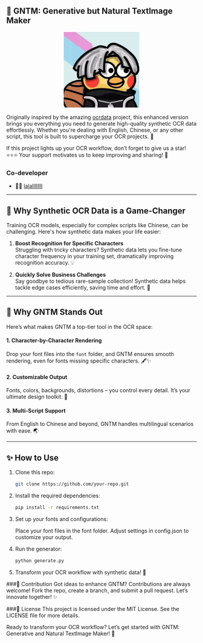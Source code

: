 ## 🐔 GNTM: Generative but Natural TextImage Maker

<div style="text-align: center;">
  <img src="data/readme/WechatIMG909.jpeg" alt="Kneeling for a Star" width="200">
</div>


Originally inspired by the amazing [ocrdata](https://github.com/juwonh/ocrdata.git) project, this enhanced version brings you everything you need to generate high-quality synthetic OCR data effortlessly. Whether you're dealing with English, Chinese, or any other script, this tool is built to supercharge your OCR projects. 🚀

If this project lights up your OCR workflow, don’t forget to give us a star! ⭐⭐⭐ Your support motivates us to keep improving and sharing! 🐔

### Co-developer

- 👩‍💻 [lalallllllll](https://github.com/lalallllllll)

---

## 🐔 Why Synthetic OCR Data is a Game-Changer

Training OCR models, especially for complex scripts like Chinese, can be challenging. Here's how synthetic data makes your life easier:

1. **Boost Recognition for Specific Characters**\
   Struggling with tricky characters? Synthetic data lets you fine-tune character frequency in your training set, dramatically improving recognition accuracy. 💡

2. **Quickly Solve Business Challenges**\
   Say goodbye to tedious rare-sample collection! Synthetic data helps tackle edge cases efficiently, saving time and effort. 💼

---

## 🐔 Why GNTM Stands Out

Here’s what makes GNTM a top-tier tool in the OCR space:

#### 1. **Character-by-Character Rendering**

Drop your font files into the `font` folder, and GNTM ensures smooth rendering, even for fonts missing specific characters. 🖋️✨

#### 2. **Customizable Output**

Fonts, colors, backgrounds, distortions – you control every detail. It’s your ultimate design toolkit. 🎨

#### 3. **Multi-Script Support**

From English to Chinese and beyond, GNTM handles multilingual scenarios with ease. 🌏

---

## ✨ How to Use

1. Clone this repo:

   ```bash
   git clone https://github.com/your-repo.git

2. Install the required dependencies:

   ```bash  
   pip install -r requirements.txt

3. Set up your fonts and configurations:

   Place your font files in the font folder.
   Adjust settings in config.json to customize your output.

4. Run the generator:

   ```bash
   python generate.py

5. Transform your OCR workflow with synthetic data! 🐔

###🐔 Contribution
Got ideas to enhance GNTM? Contributions are always welcome! Fork the repo, create a branch, and submit a pull request. Let’s innovate together! ✨

###📜 License
This project is licensed under the MIT License. See the LICENSE file for more details.

Ready to transform your OCR workflow? Let’s get started with GNTM: Generative and Natural TextImage Maker! 🏀